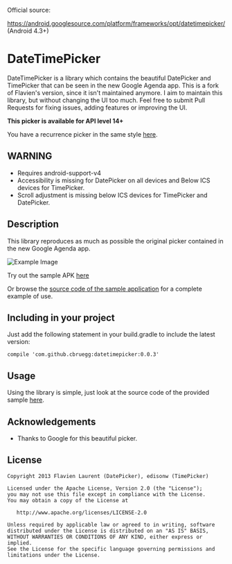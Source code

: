 Official source:

https://android.googlesource.com/platform/frameworks/opt/datetimepicker/
(Android 4.3+)

# DateTimePicker 

DateTimePicker is a library which contains the beautiful DatePicker and TimePicker that can be seen in the new Google Agenda app. This is a fork of Flavien's version, since it isn't maintained anymore. I aim to maintain this library, but without changing the UI too much. Feel free to submit Pull Requests for fixing issues, adding features or improving the UI.

**This picker is available for API level 14+**

You have a recurrence picker in the same style [here](https://github.com/Shusshu/Android-RecurrencePicker).

## WARNING

* Requires android-support-v4
* Accessibility is missing for DatePicker on all devices and Below ICS devices for TimePicker.
* Scroll adjustment is missing below ICS devices for TimePicker and DatePicker.

## Description

This library reproduces as much as possible the original picker contained in the new Google Agenda app.

![Example Image][1]

Try out the sample APK [here][2]

Or browse the [source code of the sample application][3] for a complete example of use.

## Including in your project

Just add the following statement in your build.gradle to include the latest version:

    compile 'com.github.cbruegg:datetimepicker:0.0.3'

## Usage

Using the library is simple, just look at the source code of the provided sample [here][4].

## Acknowledgements

* Thanks to Google for this beautiful picker.

## License

    Copyright 2013 Flavien Laurent (DatePicker), edisonw (TimePicker)

    Licensed under the Apache License, Version 2.0 (the "License");
    you may not use this file except in compliance with the License.
    You may obtain a copy of the License at

       http://www.apache.org/licenses/LICENSE-2.0

    Unless required by applicable law or agreed to in writing, software
    distributed under the License is distributed on an "AS IS" BASIS,
    WITHOUT WARRANTIES OR CONDITIONS OF ANY KIND, either express or implied.
    See the License for the specific language governing permissions and
    limitations under the License.

 [1]: https://raw.github.com/biboune/datetimepicker/master/graphics/img1.png
 [2]: https://raw.github.com/biboune/datetimepicker/master/datetimepicker-sample.apk
 [3]: https://github.com/biboune/datetimepicker/tree/master/datetimepicker-sample
 [4]: https://github.com/biboune/datetimepicker/blob/master/datetimepicker-sample/src/com/fourmob/datetimepicker/sample/MainActivity.java
